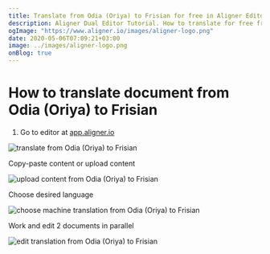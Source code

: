 ```yaml
---
title: Translate from Odia (Oriya) to Frisian for free in Aligner Editor
description: Aligner Dual Editor Tutorial. How to translate for free from Odia (Oriya) to Frisian. Aligner is multilingual document management platform. 
ogImage: "https://www.aligner.io/images/aligner-logo.png"
date: 2020-05-06T07:09:21+03:00
image: ../images/aligner-logo.png
onBlog: true
---
```


# How to translate document from Odia (Oriya) to Frisian

1. Go to editor at [app.aligner.io](https://app.aligner.io "Aligner App web page")

![translate from Odia (Oriya) to Frisian](../aligner-blank-editor.png "translate from Odia (Oriya) to Frisian")

Copy-paste content or upload content

![upload content from Odia (Oriya) to Frisian](../aligner-uploaded-document.png "upload content from Odia (Oriya) to Frisian")

Choose desired language

![choose machine translation from Odia (Oriya) to Frisian](../aligner-language-dropdown.png "choose machine translation from Odia (Oriya) to Frisian")

Work and edit 2 documents in parallel

![edit translation from Odia (Oriya) to Frisian](../aligner-double-sitded-editor.png "edit translation from Odia (Oriya) to Frisian")

